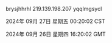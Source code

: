 brysjhhrhl 219.139.198.207 yqqlmgsycl

2024年 09月 27日 星期五 00:20:02 CST

2024年 09月 26日 星期四 16:20:02 GMT
